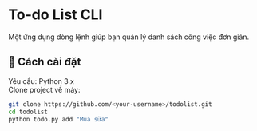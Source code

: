 # To-do List CLI

Một ứng dụng dòng lệnh giúp bạn quản lý danh sách công việc đơn giản.

## 📌 Cách cài đặt
Yêu cầu: Python 3.x  
Clone project về máy:
```sh
git clone https://github.com/<your-username>/todolist.git
cd todolist
python todo.py add "Mua sữa"
